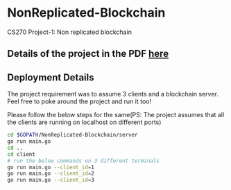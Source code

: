 # NonReplicated-Blockchain
CS270 Project-1: Non replicated blockchain

## Details of the project in the PDF [here](https://github.com/AartiJivrajani/NonReplicated-Blockchain/blob/master/CS271_Project1.pdf)

## Deployment Details

The project requirement was to assume 3 clients and a blockchain server. 
Feel free to poke around the project and run it too! 


Please follow the below steps for the same(PS: The project assumes that all the clients are running on localhost on different ports)

```bash
cd $GOPATH/NonReplicated-Blockchain/server
go run main.go
cd ..
cd client
# run the below commands on 3 different terminals
go run main.go --client_id=1
go run main.go --client_id=2
go run main.go --client_id=3
```